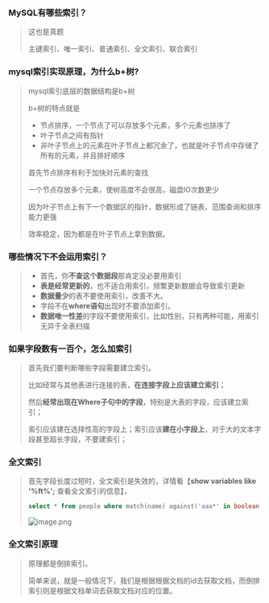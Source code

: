 ### MySQL有哪些索引？

> 这也是真题
>
> 主键索引、唯一索引、普通索引、全文索引、联合索引



### mysql索引实现原理，为什么b+树?

> mysql索引底层的数据结构是b+树
>
> b+树的特点就是
>
> - 节点排序，一个节点了可以存放多个元素，多个元素也排序了
> - 叶子节点之间有指针
> - 非叶子节点上的元素在叶子节点上都冗余了，也就是叶子节点中存储了所有的元素，并且排好顺序
>
> 首先节点排序有利于加快对元素的查找
>
> 一个节点存放多个元素，使树高度不会很高，磁盘IO次数更少
>
> 因为叶子节点上有下一个数据区的指针，数据形成了链表，范围查询和排序能力更强
>
> 效率稳定，因为都是在叶子节点上拿到数据。



### 哪些情况下不会运用索引？

> - 首先，你**不查这个数据段**那肯定没必要用索引
> - **表是经常更新的**，也不适合用索引，频繁更新数据会导致索引更新
> - **数据量少**的表不要使用索引，改善不大。
> - 字段不在**where语句**出现时不要添加索引。
> - **数据唯一性差**的字段不要使用索引，比如性别，只有两种可能，用索引无异于全表扫描



### 如果字段数有一百个，怎么加索引

> 首先我们要判断哪些字段需要建立索引。
>
> 比如经常与其他表进行连接的表，**在连接字段上应该建立索引**；
>
> 然后**经常出现在Where子句中的字段**，特别是大表的字段，应该建立索引；
>
> 索引应该建在选择性高的字段上；索引应该**建在小字段上**，对于大的文本字段甚至超长字段，不要建索引；



### 全文索引

> 首先字段长度过短时，全文索引是失效的，详情看【**show variables like '%ft%';** 查看全文索引的信息】，
>
> ```sql
> select * from people where match(name) against('aaa*' in boolean mode);如果没有in boolean mode这段，默认是等值查询
> ```
>
> ![image.png](索引/f3a62cbf66a34468aa7d74d1c546364etplv-k3u1fbpfcp-zoom-in-crop-mark4536000.webp)



### 全文索引原理

> 原理都是倒排索引。
>
> 简单来说，就是一般情况下，我们是根据根据文档的id去获取文档，而倒排索引则是根据文档单词去获取文档对应的位置。
